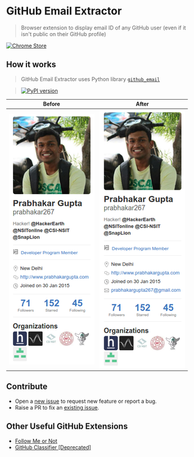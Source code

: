 # GitHub Email Extractor

> Browser extension to display email ID of any GitHub user (even if it isn't public on their GitHub profile)

[![Chrome Store](https://raw.githubusercontent.com/prabhakar267/github-classifier/master/assets/images/chrome-store.png)](https://chrome.google.com/webstore/detail/github-show-email/pndebicblkfcinlcedagfhjfkkkecibn)

## How it works

> GitHub Email Extractor uses Python library [```github_email```](https://github.com/prabhakar267/github_email)

> [![PyPI version](https://badge.fury.io/py/github_email.svg)](https://badge.fury.io/py/github_email)

| Before | After |
| --- | ---|
| ![GitHub Email Extractor](/.github/screenshots/Screenshot%20from%202016-08-16%2000-09-33.png?raw=true) | ![GitHub Email Extractor](/.github/screenshots/Screenshot%20from%202016-08-16%2000-05-54.png?raw=true) |


## Contribute
+ Open a [new issue](https://github.com/prabhakar267/github-email-extractor/issues/new) to request new feature or report a bug.
+ Raise a PR to fix an [existing issue](https://github.com/prabhakar267/github-email-extractor/issues?q=is%3Aopen+is%3Aissue).


## Other Useful GitHub Extensions
+ [Follow Me or Not](https://github.com/mkstn/follow-me-or-not)
+ [GitHub Classifier [Deprecated]](https://github.com/prabhakar267/github-classifier)


